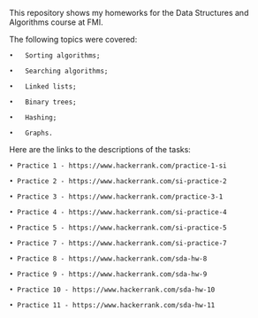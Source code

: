 ﻿This repository shows my homeworks for the Data Structures and Algorithms course at FMI.

The following topics were covered:

    •   Sorting algorithms;
        
    •   Searching algorithms;

    •   Linked lists;
      
    •   Binary trees;
      
    •   Hashing;

    •   Graphs.


Here are the links to the descriptions of the tasks:

    • Practice 1 - https://www.hackerrank.com/practice-1-si
      
    • Practice 2 - https://www.hackerrank.com/si-practice-2
      
    • Practice 3 - https://www.hackerrank.com/practice-3-1
      
    • Practice 4 - https://www.hackerrank.com/si-practice-4
      
    • Practice 5 - https://www.hackerrank.com/si-practice-5
      
    • Practice 7 - https://www.hackerrank.com/si-practice-7 
      
    • Practice 8 - https://www.hackerrank.com/sda-hw-8 
      
    • Practice 9 - https://www.hackerrank.com/sda-hw-9 
      
    • Practice 10 - https://www.hackerrank.com/sda-hw-10 
      
    • Practice 11 - https://www.hackerrank.com/sda-hw-11 
